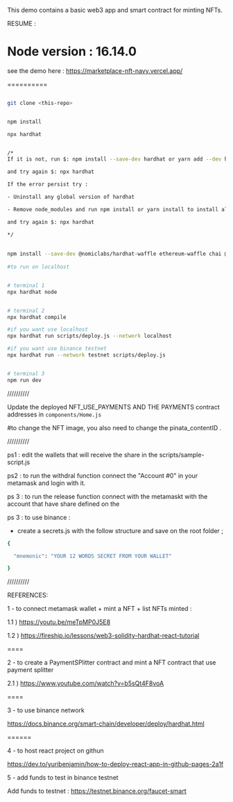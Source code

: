 This demo contains a basic web3 app and smart contract for minting NFTs.


RESUME :

Node version : 16.14.0
==========

see the demo here : https://marketplace-nft-navy.vercel.app/

==========
 
```bash

git clone <this-repo>


npm install

npx hardhat


/*
If it is not, run $: npm install --save-dev hardhat or yarn add --dev hardhat

and try again $: npx hardhat

If the error persist try : 

- Uninstall any global version of hardhat

- Remove node_modules and run npm install or yarn install to install all dependencies.

and try again $: npx hardhat

*/
 
 
npm install --save-dev @nomiclabs/hardhat-waffle ethereum-waffle chai @nomiclabs/hardhat-ethers ethers @openzeppelin/contracts
 
#to run on localhost


# terminal 1
npx hardhat node


# terminal 2
npx hardhat compile

#if you want use localhost
npx hardhat run scripts/deploy.js --network localhost

#if you want use binance testnet
npx hardhat run --network testnet scripts/deploy.js


# terminal 3 
npm run dev
```


//////////


Update the deployed NFT_USE_PAYMENTS AND THE PAYMENTS contract addresses in `components/Home.js` 


#to change the NFT image, you  also need to change the pinata_contentID . 
 
 
//////////

ps1 : edit the wallets that will receive the share in the scripts/sample-script.js

ps2 : to run  the withdral   function connect  the "Account #0"  in your metamask and login with it. 

ps 3 : to run the release function connect with the  metamaskt with the account that have share defined on the 

ps 3 : to use binance : 

- create a secrets.js with the follow structure and save on the root folder ;

```bash
{

  "mnemonic": "YOUR 12 WORDS SECRET FROM YOUR WALLET"

}
```

//////////



REFERENCES:

1 - to connect metamask wallet + mint a NFT  + list NFTs minted : 

1.1 ) https://youtu.be/meTpMP0J5E8 

1.2 ) https://fireship.io/lessons/web3-solidity-hardhat-react-tutorial 

====

2 - to create a PaymentSPlitter contract and mint a NFT contract that use payment splitter 

2.1 ) https://www.youtube.com/watch?v=b5sQt4F8voA


====

3 - to  use binance network  

https://docs.binance.org/smart-chain/developer/deploy/hardhat.html

======


4 - to host react project on githun

https://dev.to/yuribenjamin/how-to-deploy-react-app-in-github-pages-2a1f


5 - add funds to test in binance testnet

 Add funds to testnet :  https://testnet.binance.org/faucet-smart

